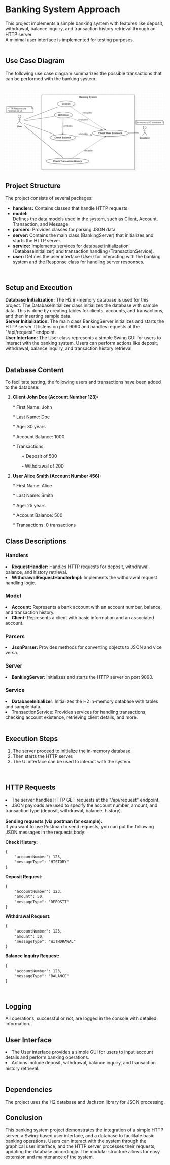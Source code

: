 <h1>Banking System Approach</h1>

This project implements a simple banking system with features like deposit, withdrawal, balance inquiry, and transaction history retrieval through an HTTP server.
<br>
A minimal user interface is implemented for testing purposes.
<br>
<br>

<h2>Use Case Diagram</h2>
The following use case diagram summarizes the possible transactions that can be performed with the banking system.<br>

<br><img src="src/banking-system-usecase.png"></img>
<br>



<h2>Project Structure</h2>
The project consists of several packages:
<ul>
    <li><b>handlers:</b> Contains classes that handle HTTP requests.</li>
    <li><b>model:</b></li> Defines the data models used in the system, such as Client, Account, Transaction, and Message.
    <li><b>parsers:</b> Provides classes for parsing JSON data.</li>
    <li><b>server: </b> Contains the main class (BankingServer) that initializes and starts the HTTP server.</li>
    <li><b>service:</b> Implements services for database initialization (DatabaseInitializer) and transaction handling (TransactionService).</li>
    <li><b>user:</b> Defines the user interface (User) for interacting with the banking system and the Response class for handling server responses.</li>
</ul>
<br>

<h2>Setup and Execution</h2>
<b>Database Initialization:</b> The H2 in-memory database is used for this project. The DatabaseInitializer class initializes the database with sample data. This is done by creating tables for clients, accounts, and transactions, and then inserting sample data.<br>
<b>Server Initialization:</b> The main class BankingServer initializes and starts the HTTP server. It listens on port 9090 and handles requests at the "/api/request" endpoint.<br>
<b>User Interface:</b> The User class represents a simple Swing GUI for users to interact with the banking system. Users can perform actions like deposit, withdrawal, balance inquiry, and transaction history retrieval.<br>
<br>

<h2>Database Content</h2>
<p>To facilitate testing, the following users and transactions have been added to the database:</p>
<ol>
    <li><b>Client John Doe (Account Number 123):</b>
        <p>* First Name: John</p>
        <p>* Last Name: Doe</p>
        <p>* Age: 30 years</p>
        <p>* Account Balance: 1000</p>
        <p>* Transactions:</p>
        <p>&emsp;&emsp;+ Deposit of 500</p>
        <p>&emsp;&emsp;- Withdrawal of 200</p>
    </li>
    <li><b>User Alice Smith (Account Number 456):</b>
        <p>* First Name: Alice</p>
        <p>* Last Name: Smith</p>
        <p>* Age: 25 years</p>
        <p>* Account Balance: 500</p>
        <p>* Transactions: 0 transactions</p>
    </li>
</ol>



<h2>Class Descriptions</h2>
<h3>Handlers</h3>
<li><b>RequestHandler:</b> Handles HTTP requests for deposit, withdrawal, balance, and history retrieval.</li>
<li><b>WithdrawalRequestHandlerImpl:</b> Implements the withdrawal request handling logic.</li>

<h3>Model</h3>
<li><b>Account:</b> Represents a bank account with an account number, balance, and transaction history.</li>
<li><b>Client:</b> Represents a client with basic information and an associated account.
</li>
<h3>Parsers</h3>
<li><b>JsonParser: </b> Provides methods for converting objects to JSON and vice versa.</li>
<h3>Server</h3>
<li><b>BankingServer: </b> Initializes and starts the HTTP server on port 9090.</li>
<h3>Service</h3>
<li><b>DatabaseInitializer: </b>Initializes the H2 in-memory database with tables and sample data.</li>
<li>TransactionService: <b></b>Provides services for handling transactions, checking account existence, retrieving client details, and more.</li>
<br>


<h2>Execution Steps</h2>
<ol>
    <li>The server proceed to initialize the in-memory database.</li>
    <li>Then starts the HTTP server.</li>
    <li>The UI interface can be used to interact with the system.
</li>
</ol>
<br>

<h2>HTTP Requests</h2>
<li>The server handles HTTP GET requests at the "/api/request" endpoint.</li>
<li>JSON payloads are used to specify the account number, amount, and transaction type (deposit, withdrawal, balance, history).</li>
<br><b>Sending requests (via postman for example):</b><br>
If you want to use Postman to send requests, you can put the following JSON messages in the requests body:

<b>Check History:</b>

```
{
    "accountNumber": 123,
    "messageType": "HISTORY"
}
```

<b>Deposit Request:</b>

```
{
    "accountNumber": 123,
    "amount": 50,
    "messageType": "DEPOSIT"
}
```

<b>Withdrawal Request:</b>

```
{
    "accountNumber": 123,
    "amount": 30,
    "messageType": "WITHDRAWAL"
}
```

<b>Balance Inquiry Request:</b>

```
{
    "accountNumber": 123,
    "messageType": "BALANCE"
}
```

<br>

<h2>Logging</h2>
All operations, successful or not, are logged in the console with detailed information.
<br>

<h2>User Interface</h2>
<li>The User interface provides a simple GUI for users to input account details and perform banking operations.</li>
<li>Actions include deposit, withdrawal, balance inquiry, and transaction history retrieval.</li>
<br>

<h2>Dependencies</h2>
The project uses the H2 database and Jackson library for JSON processing.

<h2>Conclusion</h2>
This banking system project demonstrates the integration of a simple HTTP server, a Swing-based user interface, and a database to facilitate basic banking operations. Users can interact with the system through the graphical user interface, and the HTTP server processes their requests, updating the database accordingly. The modular structure allows for easy extension and maintenance of the system.











